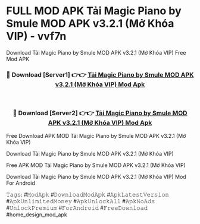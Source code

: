 # FULL MOD APK Tải Magic Piano by Smule MOD APK v3.2.1 (Mở Khóa VIP) - vvf7n
Download Tải Magic Piano by Smule MOD APK v3.2.1 (Mở Khóa VIP) Free Mod APK

<div align="center">
<h3>🔴 Download [Server1] 👉👉 <a href="https://apk-comot.site?title=Tải_Magic_Piano_by_Smule_MOD_APK_v3.2.1_(Mở_Khóa_VIP)">Tải Magic Piano by Smule MOD APK v3.2.1 (Mở Khóa VIP) Mod Apk</a></h3><br>

<h3>🔴 Download [Server2] 👉👉 <a href="https://apk-comot.site?title=Tải_Magic_Piano_by_Smule_MOD_APK_v3.2.1_(Mở_Khóa_VIP)">Tải Magic Piano by Smule MOD APK v3.2.1 (Mở Khóa VIP) Mod Apk</a></h3>
</div>


Free Download APK MOD Tải Magic Piano by Smule MOD APK v3.2.1 (Mở Khóa VIP)

Download Tải Magic Piano by Smule MOD APK v3.2.1 (Mở Khóa VIP) 

Free APK MOD Tải Magic Piano by Smule MOD APK v3.2.1 (Mở Khóa VIP) 

Download Tải Magic Piano by Smule MOD APK v3.2.1 (Mở Khóa VIP) Mod For Android

𝚃𝚊𝚐𝚜: #𝙼𝚘𝚍𝙰𝚙𝚔 #𝙳𝚘𝚠𝚗𝚕𝚘𝚊𝚍𝙼𝚘𝚍𝙰𝚙𝚔 #𝙰𝚙𝚔𝙻𝚊𝚝𝚎𝚜𝚝𝚅𝚎𝚛𝚜𝚒𝚘𝚗 #𝙰𝚙𝚔𝚄𝚗𝚕𝚒𝚖𝚒𝚝𝚎𝚍𝙼𝚘𝚗𝚎𝚢 #𝙰𝚙𝚔𝚄𝚗𝚕𝚘𝚌𝚔𝙰𝚕𝚕 #𝙰𝚙𝚔𝙽𝚘𝙰𝚍𝚜 #𝚄𝚗𝚕𝚘𝚌𝚔𝙿𝚛𝚎𝚖𝚒𝚞𝚖 #𝙵𝚘𝚛𝙰𝚗𝚍𝚛𝚘𝚒𝚍 #𝙵𝚛𝚎𝚎𝙳𝚘𝚠𝚗𝚕𝚘𝚊𝚍 #home_design_mod_apk